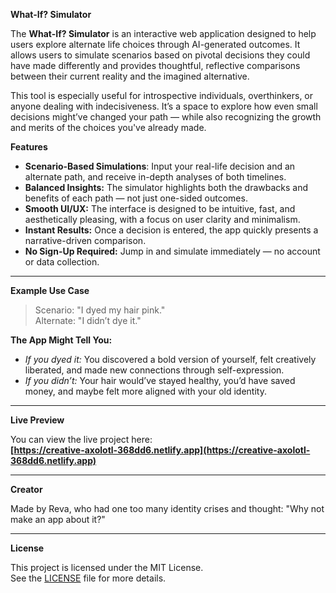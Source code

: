 **What-If? Simulator**

The **What-If? Simulator** is an interactive web application designed to help users explore alternate life choices through AI-generated outcomes. It allows users to simulate scenarios based on pivotal decisions they could have made differently and provides thoughtful, reflective comparisons between their current reality and the imagined alternative.

This tool is especially useful for introspective individuals, overthinkers, or anyone dealing with indecisiveness. It’s a space to explore how even small decisions might’ve changed your path — while also recognizing the growth and merits of the choices you've already made.



**Features**

- **Scenario-Based Simulations**: Input your real-life decision and an alternate path, and receive in-depth analyses of both timelines.
- **Balanced Insights:** The simulator highlights both the drawbacks and benefits of each path — not just one-sided outcomes.
- **Smooth UI/UX:** The interface is designed to be intuitive, fast, and aesthetically pleasing, with a focus on user clarity and minimalism.
- **Instant Results:** Once a decision is entered, the app quickly presents a narrative-driven comparison.
- **No Sign-Up Required:** Jump in and simulate immediately — no account or data collection.

---

 **Example Use Case**

> Scenario: "I dyed my hair pink."  
> Alternate: "I didn’t dye it."

**The App Might Tell You:**

- *If you dyed it:* You discovered a bold version of yourself, felt creatively liberated, and made new connections through self-expression.
- *If you didn’t:* Your hair would’ve stayed healthy, you’d have saved money, and maybe felt more aligned with your old identity.

---

**Live Preview**

You can view the live project here:  
**[https://creative-axolotl-368dd6.netlify.app](https://creative-axolotl-368dd6.netlify.app)**

---

**Creator**

Made by Reva, who had one too many identity crises and thought: "Why not make an app about it?"

---
**License**

This project is licensed under the MIT License.  
See the [LICENSE](./LICENSE) file for more details.

